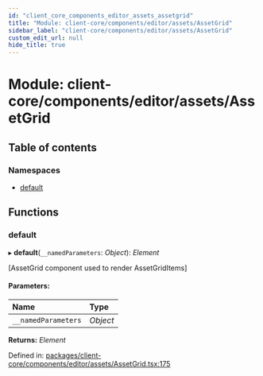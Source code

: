 ```yaml
---
id: "client_core_components_editor_assets_assetgrid"
title: "Module: client-core/components/editor/assets/AssetGrid"
sidebar_label: "client-core/components/editor/assets/AssetGrid"
custom_edit_url: null
hide_title: true
---
```


# Module: client-core/components/editor/assets/AssetGrid

## Table of contents

### Namespaces

- [default](client_core_components_editor_assets_assetgrid.default.md)

## Functions

### default

▸ **default**(`__namedParameters`: *Object*): *Element*

[AssetGrid component used to render AssetGridItems]

#### Parameters:

Name | Type |
:------ | :------ |
`__namedParameters` | *Object* |

**Returns:** *Element*

Defined in: [packages/client-core/components/editor/assets/AssetGrid.tsx:175](https://github.com/xr3ngine/xr3ngine/blob/9d253dc38/packages/client-core/components/editor/assets/AssetGrid.tsx#L175)
